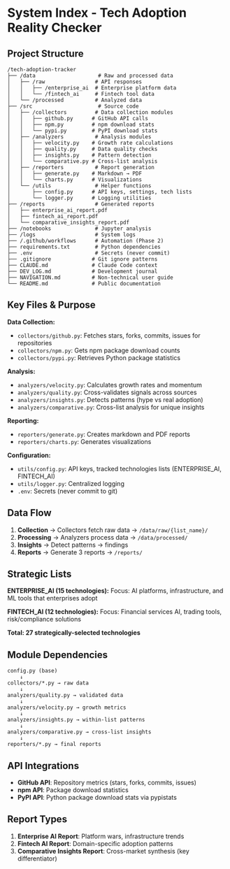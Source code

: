 # System Index - Tech Adoption Reality Checker

## Project Structure

```
/tech-adoption-tracker
├── /data                    # Raw and processed data
│   ├── /raw                # API responses
│   │   ├── /enterprise_ai  # Enterprise platform data
│   │   └── /fintech_ai     # Fintech tool data
│   └── /processed          # Analyzed data
├── /src                     # Source code
│   ├── /collectors         # Data collection modules
│   │   ├── github.py      # GitHub API calls
│   │   ├── npm.py         # npm download stats
│   │   └── pypi.py        # PyPI download stats
│   ├── /analyzers          # Analysis modules
│   │   ├── velocity.py    # Growth rate calculations
│   │   ├── quality.py     # Data quality checks
│   │   ├── insights.py    # Pattern detection
│   │   └── comparative.py # Cross-list analysis
│   ├── /reporters          # Report generation
│   │   ├── generate.py    # Markdown → PDF
│   │   └── charts.py      # Visualizations
│   └── /utils              # Helper functions
│       ├── config.py      # API keys, settings, tech lists
│       └── logger.py      # Logging utilities
├── /reports                # Generated reports
│   ├── enterprise_ai_report.pdf
│   ├── fintech_ai_report.pdf
│   └── comparative_insights_report.pdf
├── /notebooks              # Jupyter analysis
├── /logs                   # System logs
├── /.github/workflows      # Automation (Phase 2)
├── requirements.txt        # Python dependencies
├── .env                    # Secrets (never commit)
├── .gitignore             # Git ignore patterns
├── CLAUDE.md              # Claude Code context
├── DEV_LOG.md             # Development journal
├── NAVIGATION.md          # Non-technical user guide
└── README.md              # Public documentation
```

## Key Files & Purpose

**Data Collection:**
- `collectors/github.py`: Fetches stars, forks, commits, issues for repositories
- `collectors/npm.py`: Gets npm package download counts
- `collectors/pypi.py`: Retrieves Python package statistics

**Analysis:**
- `analyzers/velocity.py`: Calculates growth rates and momentum
- `analyzers/quality.py`: Cross-validates signals across sources
- `analyzers/insights.py`: Detects patterns (hype vs real adoption)
- `analyzers/comparative.py`: Cross-list analysis for unique insights

**Reporting:**
- `reporters/generate.py`: Creates markdown and PDF reports
- `reporters/charts.py`: Generates visualizations

**Configuration:**
- `utils/config.py`: API keys, tracked technologies lists (ENTERPRISE_AI, FINTECH_AI)
- `utils/logger.py`: Centralized logging
- `.env`: Secrets (never commit to git)

## Data Flow

1. **Collection** → Collectors fetch raw data → `/data/raw/{list_name}/`
2. **Processing** → Analyzers process data → `/data/processed/`
3. **Insights** → Detect patterns → findings
4. **Reports** → Generate 3 reports → `/reports/`

## Strategic Lists

**ENTERPRISE_AI (15 technologies):**
Focus: AI platforms, infrastructure, and ML tools that enterprises adopt

**FINTECH_AI (12 technologies):**
Focus: Financial services AI, trading tools, risk/compliance solutions

**Total: 27 strategically-selected technologies**

## Module Dependencies

```
config.py (base)
    ↓
collectors/*.py → raw data
    ↓
analyzers/quality.py → validated data
    ↓
analyzers/velocity.py → growth metrics
    ↓
analyzers/insights.py → within-list patterns
    ↓
analyzers/comparative.py → cross-list insights
    ↓
reporters/*.py → final reports
```

## API Integrations

- **GitHub API**: Repository metrics (stars, forks, commits, issues)
- **npm API**: Package download statistics
- **PyPI API**: Python package download stats via pypistats

## Report Types

1. **Enterprise AI Report**: Platform wars, infrastructure trends
2. **Fintech AI Report**: Domain-specific adoption patterns
3. **Comparative Insights Report**: Cross-market synthesis (key differentiator)
